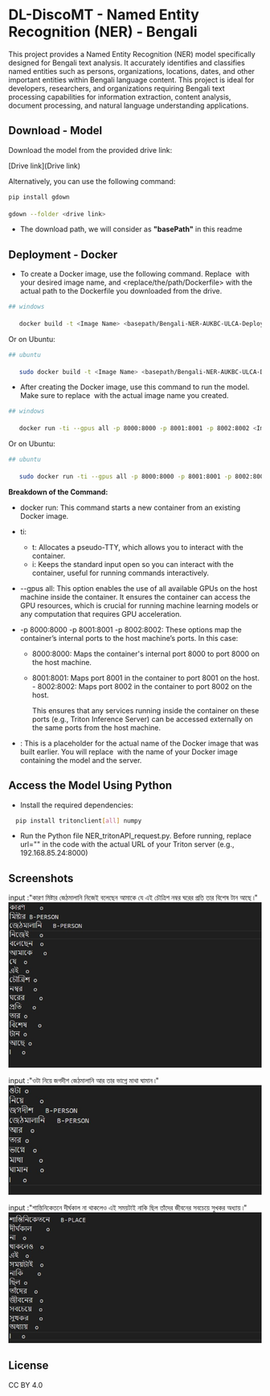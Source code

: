 # DL-DiscoMT - Named Entity Recognition (NER) - Bengali

 This project provides a Named Entity Recognition (NER) model specifically designed for Bengali text analysis. It accurately identifies and classifies named entities such as persons, organizations, locations, dates, and other important entities within Bengali language content. This project is ideal for developers, researchers, and organizations requiring Bengali text processing capabilities for information extraction, content analysis, document processing, and natural language understanding applications.
   
## Download - Model

Download the model from the provided drive link: 

   [Drive link](Drive link)

Alternatively, you can use the following command:

```bash
pip install gdown

gdown --folder <drive link>

```
* The download path, we will consider as **"basePath"** in this readme

## Deployment - Docker  

* To create a Docker image, use the following command. Replace <Image Name> with your desired image name, and <replace/the/path/Dockerfile> with the actual path to the Dockerfile you downloaded from the drive.


```bash
## windows

   docker build -t <Image Name> <basepath/Bengali-NER-AUKBC-ULCA-Deploy/>
```
Or on Ubuntu:
```bash
## ubuntu

   sudo docker build -t <Image Name> <basepath/Bengali-NER-AUKBC-ULCA-Deploy/>
```

* After creating the Docker image, use this command to run the model. Make sure to replace <Image Name> with the actual image name you created.

```bash
## windows

   docker run -ti --gpus all -p 8000:8000 -p 8001:8001 -p 8002:8002 <Image Name>
```
Or on Ubuntu:
```bash
## ubuntu

   sudo docker run -ti --gpus all -p 8000:8000 -p 8001:8001 -p 8002:8002 <Image Name>
```
**Breakdown of the Command:**

- docker run: This command starts a new container from an existing Docker image.

- ti:

  - t: Allocates a pseudo-TTY, which allows you to interact with the container.
  - i: Keeps the standard input open so you can interact with the container, useful for running commands interactively.
- --gpus all: This option enables the use of all available GPUs on the host machine inside the container. It ensures the container can access the GPU resources, which is crucial for running machine learning models or any computation that requires GPU acceleration.

- -p 8000:8000 -p 8001:8001 -p 8002:8002: These options map the container’s internal ports to the host machine’s ports. In this case:

  - 8000:8000: Maps the container's internal port 8000 to port 8000 on the host machine.
  - 8001:8001: Maps port 8001 in the container to port 8001 on the host.  - 8002:8002: Maps port 8002 in the container to port 8002 on the host.

    This ensures that any services running inside the container on these ports (e.g., Triton Inference Server) can be accessed externally on the same ports from the host machine.

- <Image Name>: This is a placeholder for the actual name of the Docker image that was built earlier. You will replace <Image Name> with the name of your Docker image containing the model and the server.



## Access the Model Using Python 

* Install the required dependencies:

```bash
  pip install tritonclient[all] numpy
```

* Run the Python file NER_tritonAPI_request.py. Before running, replace url="<url of triton server>" in the code with the actual URL of your Triton server (e.g., 192.168.85.24:8000)




## Screenshots
input :"কারণ মিষ্টার জেঠমালানি নিজেই বলেছেন আমাকে যে এই চৌত্রিশ নম্বর ঘরের প্রতি তার বিশেষ টান আছে ৷"
![App Screenshot](https://github.com/aashiqlove/code/blob/main/NER/picture/benpicture-1.jpg?raw=true)


input :"ওটা নিয়ে জগদীশ জেঠমালানি আর তার ভাগ্নে মাথা ঘামান ৷"
![App Screenshot ](https://github.com/aashiqlove/code/blob/main/NER/picture/benpicture-2.jpg?raw=true)


input :"শান্তিনিকেতনে দীর্ঘকাল না থাকলেও এই সময়টাই নাকি ছিল তাঁদের জীবনের সবচেয়ে সুখকর অধ্যায় ৷"
![App Screenshot](https://github.com/aashiqlove/code/blob/main/NER/picture/benpicture-3.jpg?raw=true)



## License
CC BY 4.0 
